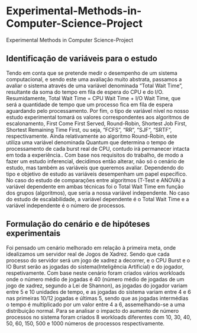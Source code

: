 # Experimental-Methods-in-Computer-Science-Project
Experimental Methods in Computer Science-Project

## Identificação de variáveis para o estudo
Tendo em conta que se pretende medir o desempenho de um sistema computacional, e
sendo este uma avaliação muito abstrata, passamos a avaliar o sistema através de uma
variável denominada “Total Wait Time”, resultante da soma do tempo em fila de espera do CPU
e do I/O. Resumidamente, Total Wait Time = CPU Wait Time + I/O Wait Time, que será a
quantidade de tempo que um processo fica em fila de espera aguardando pelo processamento.
Por fim, o tipo de variável nível no nosso estudo experimental tomará os valores
correspondentes aos algoritmos de escalonamento, First Come First Served, Round-Robin,
Shortest Job First, Shortest Remaining Time First, ou seja, “FCFS”, “RR”, “SJF”, “SRTF”,
respectivamente. Ainda relativamente ao algoritmo Round-Robin, este utiliza uma variável
denominada Quantum que determina o tempo de processamento de cada burst real de CPU,
contudo irá permanecer intacta em toda a experiência..
Com base nos requisitos do trabalho, de modo a fazer um estudo inferencial, decidimos
então alterar, não só o cenário de estudo, mas também as variáveis que queremos avaliar.
Dependendo do tipo e objetivo de estudo as variáveis desempenham um papel específico. No
caso do estudo de comparações entre algoritmos (T-Test e ANOVA) a variável dependente em
ambas técnicas foi o Total Wait Time em função dos grupos (algoritmos), que seria a nossa
variável independente. No caso do estudo de escalabilidade, a variável dependente é o Total
Wait Time e a variável independente é o número de processos.

## Formulação do cenário e de hipóteses experimentais
Foi pensado um cenário melhorado em relação à primeira meta, onde idealizamos um
servidor real de Jogos de Xadrez. Sendo que cada processo do servidor será um jogo de
xadrez a decorrer, e o CPU Burst e o IO Burst serão as jogadas do sistema(Inteligência
Artificial) e do jogador, respetivamente.
Com base neste cenário foram criados vários workloads onde o número médio de
jogadas é 40 (número médio de jogadas de um jogo de xadrez, segundo a Lei de Shannon), as
jogadas do jogador variam entre 5 e 10 unidades de tempo, e as jogadas do sistema variam
entre 4 e 6 nas primeiras 10/12 jogadas e últimas 5, sendo que as jogadas intermédias o tempo
é multiplicado por um valor entre 4 a 6, assemelhando-se a uma distribuição normal. Para se
analisar o impacto do aumento de número processos no sistema foram criados 8 workloads
diferentes com 10, 30, 40, 50, 60, 150, 500 e 1000 números de processos respectivamente.
